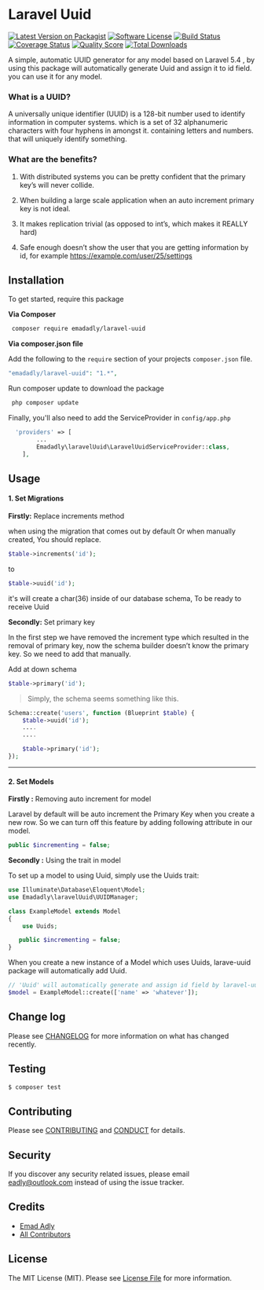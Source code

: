 # Laravel Uuid

[![Latest Version on Packagist][ico-version]][link-packagist]
[![Software License][ico-license]](LICENSE.md)
[![Build Status][ico-travis]][link-travis]
[![Coverage Status][ico-scrutinizer]][link-scrutinizer]
[![Quality Score][ico-code-quality]][link-code-quality]
[![Total Downloads][ico-downloads]][link-downloads]

A simple, automatic UUID generator for any model based on Laravel 5.4 , by using this package will automatically generate Uuid and assign it to id field. you can use it for any model.

### What is a UUID?

A universally unique identifier (UUID) is a 128-bit number used to identify information in computer systems. which is a set of 32 alphanumeric characters with four hyphens in amongst it. containing letters and numbers. that will uniquely identify something.

### What are the benefits?

1. With distributed systems you can be pretty confident that the primary key’s will never collide.

2. When building a large scale application when an auto increment primary key is not ideal.

3. It makes replication trivial (as opposed to int’s, which makes it REALLY hard)

4. Safe enough doesn’t show the user that you are getting information by id, for example https://example.com/user/25/settings



## Installation

To get started, require this package

**Via Composer**

``` bash
 composer require emadadly/laravel-uuid
```

**Via composer.json file**

Add the following to the `require` section of your projects `composer.json` file.
``` php
"emadadly/laravel-uuid": "1.*",
```

Run composer update to download the package

``` bash
 php composer update
```

Finally, you'll also need to add the ServiceProvider in `config/app.php`

``` php
  'providers' => [
        ...
        Emadadly\laravelUuid\LaravelUuidServiceProvider::class,
    ],
```



## Usage

#### 1. Set Migrations

**Firstly:** Replace increments method

when using the migration that comes out by default Or when manually created, You should replace.

``` php
$table->increments('id');
```
to 

``` php 
$table->uuid('id');
```
it's will create a char(36) inside of our database schema, To be ready to receive Uuid

**Secondly:** Set primary key

In the first step we have removed the increment type which resulted in the removal of primary key, now the schema builder doesn’t know the primary key.
So we need to add that manually.

Add at down schema

``` php
$table->primary('id');
```

> Simply, the schema seems something like this.

``` php
Schema::create('users', function (Blueprint $table) {
    $table->uuid('id');
    ....
    ....

    $table->primary('id');
});
```

------

#### 2. Set Models

**Firstly :** Removing auto increment for model

Laravel by default will be auto increment the Primary Key when you create a new row. So we can turn off this feature by adding following attribute in our model.

``` php
public $incrementing = false;
```
**Secondly :** Using the trait in model

To set up a model to using Uuid, simply use the Uuids trait:

``` php
use Illuminate\Database\Eloquent\Model;
use Emadadly\laravelUuid\UUIDManager;

class ExampleModel extends Model
{
    use Uuids;

   public $incrementing = false;
}
```
When you create a new instance of a Model which uses Uuids, larave-uuid package will automatically add Uuid.

``` php
// 'Uuid' will automatically generate and assign id field by laravel-uuid package.
$model = ExampleModel::create(['name' => 'whatever']);
```

## Change log

Please see [CHANGELOG](CHANGELOG.md) for more information on what has changed recently.

## Testing

``` bash
$ composer test
```

## Contributing

Please see [CONTRIBUTING](CONTRIBUTING.md) and [CONDUCT](CONDUCT.md) for details.

## Security

If you discover any security related issues, please email eadly@outlook.com instead of using the issue tracker.

## Credits

- [Emad Adly][link-author]
- [All Contributors][link-contributors]

## License

The MIT License (MIT). Please see [License File](LICENSE.md) for more information.

[ico-version]: https://img.shields.io/packagist/v/emadadly/laravel-uuid/laravel-uuid.svg?style=flat-square
[ico-license]: https://img.shields.io/badge/license-MIT-brightgreen.svg?style=flat-square
[ico-travis]: https://img.shields.io/travis/emadadly/laravel-uuid/laravel-uuid/master.svg?style=flat-square
[ico-scrutinizer]: https://img.shields.io/scrutinizer/coverage/g/emadadly/laravel-uuid/laravel-uuid.svg?style=flat-square
[ico-code-quality]: https://img.shields.io/scrutinizer/g/emadadly/laravel-uuid/laravel-uuid.svg?style=flat-square
[ico-downloads]: https://img.shields.io/packagist/dt/emadadly/laravel-uuid/laravel-uuid.svg?style=flat-square

[link-packagist]: https://packagist.org/packages/emadadly/laravel-uuid/laravel-uuid
[link-travis]: https://travis-ci.org/emadadly/laravel-uuid/laravel-uuid
[link-scrutinizer]: https://scrutinizer-ci.com/g/emadadly/laravel-uuid/laravel-uuid/code-structure
[link-code-quality]: https://scrutinizer-ci.com/g/emadadly/laravel-uuid/laravel-uuid
[link-downloads]: https://packagist.org/packages/emadadly/laravel-uuid/laravel-uuid
[link-author]: https://github.com/emadadly
[link-contributors]: ../../contributors
